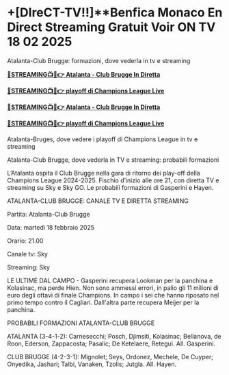 # +[DIreCT-TV!!]**Benfica Monaco En Direct Streaming Gratuit Voir ON TV 18 02 2025

Atalanta-Club Brugge: formazioni, dove vederla in tv e streaming

**[🔴STREAMING📺📱👉 Atalanta - Club Brugge In Diretta](https://tinyurl.com/4dwhr6d4)**

**[🔴STREAMING📺📱👉 playoff di Champions League Live](https://tinyurl.com/4dwhr6d4)**

**[🔴STREAMING📺📱👉 Atalanta - Club Brugge In Diretta](https://tinyurl.com/4dwhr6d4)**

**[🔴STREAMING📺📱👉 playoff di Champions League Live](https://tinyurl.com/4dwhr6d4)**

Atalanta-Bruges, dove vedere i playoff di Champions League in tv e streaming

Atalanta-Club Brugge, dove vederla in TV e streaming: probabili formazioni

L’Atalanta ospita il Club Brugge nella gara di ritorno dei play-off della Champions League 2024-2025. Fischio d’inizio alle ore 21, con diretta TV e streaming su Sky e Sky GO. Le probabili formazioni di Gasperini e Hayen.

ATALANTA-CLUB BRUGGE: CANALE TV E DIRETTA STREAMING

Partita: Atalanta-Club Brugge

Data: martedì 18 febbraio 2025

Orario: 21.00

Canale tv: Sky

Streaming: Sky

LE ULTIME DAL CAMPO - Gasperini recupera Lookman per la panchina e Kolasinac, ma perde Hien. Non sono ammessi errori, in palio gli 11 milioni di euro degli ottavi di finale Champions. In campo i sei che hanno riposato nel primo tempo contro il Cagliari. Dall'altra parte recupera Meijer per la panchina.

PROBABILI FORMAZIONI ATALANTA-CLUB BRUGGE

ATALANTA (3-4-1-2): Carnesecchi; Posch, Djimsiti, Kolasinac; Bellanova, de Roon, Ederson, Zappacosta; Pasalic; De Ketelaere, Retegui. All. Gasperini.

CLUB BRUGGE (4-2-3-1): Mignolet; Seys, Ordonez, Mechele, De Cuyper; Onyedika, Jashari; Talbi, Vanaken, Tzolis; Jutgla. All. Hayen.

